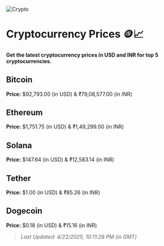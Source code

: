 
![Crypto](https://www.techguide.com.au/wp-content/uploads/2020/11/crypto3.jpeg)

# Cryptocurrency Prices 🪙📈

#### Get the latest cryptocurrency prices in USD and INR for top 5 cryptocurrencies.

## Bitcoin

**Price:** $92,793.00 (in USD) & ₹79,08,577.00 (in INR)

## Ethereum

**Price:** $1,751.75 (in USD) & ₹1,49,299.00 (in INR)

## Solana

**Price:** $147.64 (in USD) & ₹12,583.14 (in INR)

## Tether

**Price:** $1.00 (in USD) & ₹85.26 (in INR)

## Dogecoin

**Price:** $0.18 (in USD) & ₹15.16 (in INR)

> _Last Updated: 4/22/2025, 10:11:28 PM (in GMT)_
